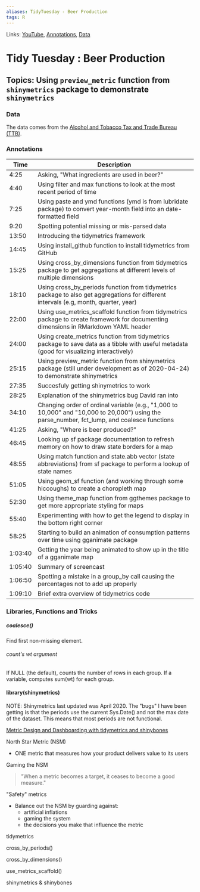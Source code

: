 ```yaml
---
aliases: TidyTuesday - Beer Production
tags: R 
---
```

Links: [YouTube](https://www.youtube.com/watch?v=1R4X09w7tQ8&t), [Annotations](https://github.com/dgrtwo/data-screencasts/tree/master/screencast-annotations#beer-production), [Data](https://github.com/rfordatascience/tidytuesday/blob/master/data/2020/2020-03-31/readme.md)

# Tidy Tuesday : Beer Production
## Topics: Using `preview_metric` function from `shinymetrics` package to demonstrate `shinymetrics`

### Data
The data comes from the [Alcohol and Tobacco Tax and Trade Bureau (TTB)](https://www.ttb.gov/beer/statistics).

### Annotations
| Time    | Description                                                                                                                                  |
| ------- | -------------------------------------------------------------------------------------------------------------------------------------------- |
| 4:25    | Asking, "What ingredients are used in beer?"                                                                                                 |
| 4:40    | Using filter and max functions to look at the most recent period of time                                                                     |
| 7:25    | Using paste and ymd functions (ymd is from lubridate package) to convert year-month field into an date-formatted field                       |
| 9:20    | Spotting potential missing or mis-parsed data                                                                                                |
| 13:50   | Introducing the tidymetrics framework                                                                                                        |
| 14:45   | Using install_github function to install tidymetrics from GitHub                                                                             |
| 15:25   | Using cross_by_dimensions function from tidymetrics package to get aggregations at different levels of multiple dimensions                   |
| 18:10   | Using cross_by_periods function from tidymetrics package to also get aggregations for different intervals (e.g, month, quarter, year)        |
| 22:00   | Using use_metrics_scaffold function from tidymetrics package to create framework for documenting dimensions in RMarkdown YAML header         |
| 24:00   | Using create_metrics function from tidymetrics package to save data as a tibble with useful metadata (good for visualizing interactively)    |
| 25:15   | Using preview_metric function from shinymetrics package (still under development as of 2020-04-24) to demonstrate shinymetrics               |
| 27:35   | Succesfuly getting shinymetrics to work                                                                                                      |
| 28:25   | Explanation of the shinymetrics bug David ran into                                                                                           |
| 34:10   | Changing order of ordinal variable (e.g., "1,000 to 10,000" and "10,000 to 20,000") using the parse_number, fct_lump, and coalesce functions |
| 41:25   | Asking, "Where is beer produced?"                                                                                                            |
| 46:45   | Looking up sf package documentation to refresh memory on how to draw state borders for a map                                                 |
| 48:55   | Using match function and state.abb vector (state abbreviations) from sf package to perform a lookup of state names                           |
| 51:05   | Using geom_sf function (and working through some hiccoughs) to create a choropleth map                                                       |
| 52:30   | Using theme_map function from ggthemes package to get more appropriate styling for maps                                                      |
| 55:40   | Experimenting with how to get the legend to display in the bottom right corner                                                               |
| 58:25   | Starting to build an animation of consumption patterns over time using gganimate package                                                     |
| 1:03:40 | Getting the year being animated to show up in the title of a gganimate map                                                                   |
| 1:05:40 | Summary of screencast                                                                                                                        |
| 1:06:50 | Spotting a mistake in a group_by call causing the percentages not to add up properly                                                         |
| 1:09:10 | Brief extra overview of tidymetrics code                                                                                                     |

### Libraries, Functions and Tricks

##### coalesce()
Find first non-missing element.

###### count's wt argument
If NULL (the default), counts the number of rows in each group.
If a variable, computes sum(wt) for each group.

#### library(shinymetrics)

NOTE: Shinymetrics last updated was April 2020. The "bugs" I have been getting is that the periods use the current Sys.Date() and not the max date of the dataset. This means that most periods are not functional.

[Metric Design and Dashboarding with tidymetrics and shinybones](https://www.youtube.com/watch?v=BL5NBRxnl3E)

North Star Metric (NSM)
* ONE metric that measures how your product delivers value to its users

Gaming the NSM

> "When a metric becomes a target, it ceases to become a good measure."

"Safety" metrics
* Balance out the NSM by guarding against:
	* artificial inflations
	* gaming the system
	* the decisions you make that influence the metric

tidymetrics

cross_by_periods()

cross_by_dimensions()

use_metrics_scaffold()

shinymetrics & shinybones